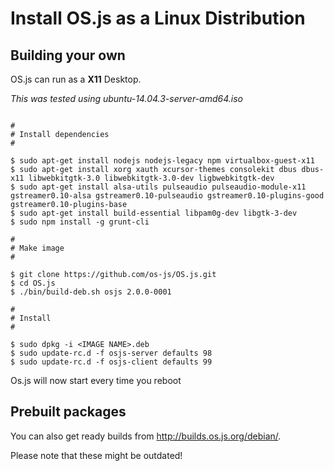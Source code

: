 # Install OS.js as a Linux Distribution

## Building your own

OS.js can run as a **X11** Desktop.

*This was tested using ubuntu-14.04.3-server-amd64.iso*

``` Shell

#
# Install dependencies
#

$ sudo apt-get install nodejs nodejs-legacy npm virtualbox-guest-x11
$ sudo apt-get install xorg xauth xcursor-themes consolekit dbus dbus-x11 libwebkitgtk-3.0 libwebkitgtk-3.0-dev ligbwebkitgtk-dev 
$ sudo apt-get install alsa-utils pulseaudio pulseaudio-module-x11 gstreamer0.10-alsa gstreamer0.10-pulseaudio gstreamer0.10-plugins-good gstreamer0.10-plugins-base
$ sudo apt-get install build-essential libpam0g-dev libgtk-3-dev
$ sudo npm install -g grunt-cli

#
# Make image
#

$ git clone https://github.com/os-js/OS.js.git
$ cd OS.js
$ ./bin/build-deb.sh osjs 2.0.0-0001

#
# Install
#

$ sudo dpkg -i <IMAGE NAME>.deb
$ sudo update-rc.d -f osjs-server defaults 98
$ sudo update-rc.d -f osjs-client defaults 99

```

Os.js will now start every time you reboot

## Prebuilt packages

You can also get ready builds from http://builds.os.js.org/debian/.

Please note that these might be outdated!
